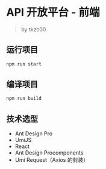 # API 开放平台 - 前端

> by tkzc00

## 运行项目

```bash
npm run start
```

## 编译项目

```bash
npm run build
```

## 技术选型

- Ant Design Pro
- UmiJS
- React
- Ant Design Procomponents
- Umi Request（Axios 的封装）
